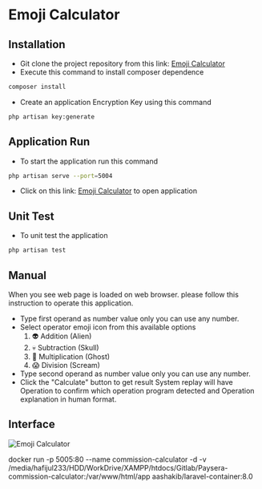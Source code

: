 # Emoji Calculator

## Installation
- Git clone the project repository from this link: [Emoji Calculator](https://github.com/mah-shamim/emoji-calculator.git)
- Execute this  command to install composer dependence
```bash
composer install
```
- Create an application Encryption Key using this command
```bash
php artisan key:generate
```

## Application Run
- To start the application run this command
```bash
php artisan serve --port=5004
```
- Click on this link: [Emoji Calculator](http://127.0.0.1:5004) to open application

## Unit Test
- To unit test the application
```bash
php artisan test
```

## Manual
When you see web page is loaded on web browser. please follow this instruction to operate this application.
- Type first operand as number value only you can use any number.
- Select operator emoji icon from this available options
    1. 👽 Addition (Alien)
    2. 💀 Subtraction (Skull)
    3. 👻 Multiplication (Ghost)
    4. 😱 Division (Scream)
- Type second operand as number value only you can use any number.
- Click the "Calculate" button to get result
  System replay will have Operation to confirm which operation program
  detected and Operation explanation in human format.

## Interface
![Emoji Calculator](emoji-calculator.png)

docker run -p 5005:80 --name commission-calculator -d -v /media/hafijul233/HDD/WorkDrive/XAMPP/htdocs/Gitlab/Paysera-commission-calculator:/var/www/html/app aashakib/laravel-container:8.0
